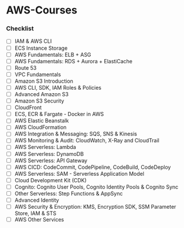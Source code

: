 # AWS-Courses

### Checklist
- [ ] IAM & AWS CLI
- [ ] ECS Instance Storage
- [ ] AWS Fundamentals: ELB + ASG 
- [ ] AWS Fundamentals: RDS + Aurora + ElastiCache 
- [ ] Route 53 
- [ ] VPC Fundamentals 
- [ ] Amazon S3 Introduction 
- [ ] AWS CLI, SDK, IAM Roles & Policies
- [ ] Advanced Amazon S3 
- [ ] Amazon S3 Security 
- [ ] CloudFront 
- [ ] ECS, ECR & Fargate - Docker in AWS
- [ ] AWS Elastic Beanstalk
- [ ] AWS CloudFormation 
- [ ] AWS Integration & Messaging: SQS, SNS & Kinesis 
- [ ] AWS Monitoring & Audit: CloudWatch, X-Ray and CloudTrail 
- [ ] AWS Serverless: Lambda 
- [ ] AWS Serverless: DynamoDB
- [ ] AWS Serverless: API Gateway
- [ ] AWS CICD: CodeCommit, CodePipeline, CodeBuild, CodeDeploy
- [ ] AWS Serverless: SAM - Serverless Application Model
- [ ] Cloud Development Kit (CDK)
- [ ] Cognito: Cognito User Pools, Cognito Identity Pools & Cognito Sync
- [ ] Other Serverless: Step Functions & AppSync
- [ ] Advanced Identity
- [ ] AWS Security & Encryption: KMS, Encryption SDK, SSM Parameter Store, IAM & STS
- [ ] AWS Other Services
